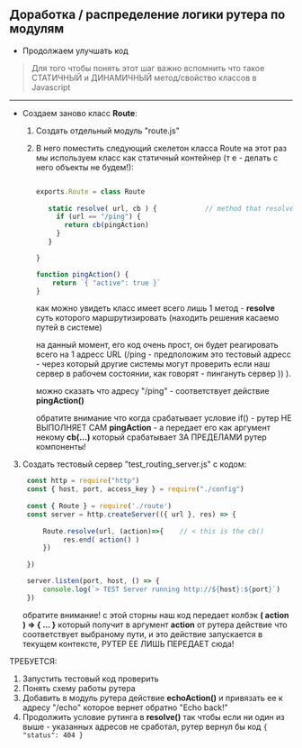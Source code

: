 ## Доработка / распределение логики рутера по модулям


* Продолжаем улучшать код

> Для того чтобы понять этот шаг важно вспомнить что такое СТАТИЧНЫЙ и ДИНАМИЧНЫЙ метод/свойство классов в Javascript
 

---

* Создаем заново класс **Route**: 
 
  1. Создать отдельный модуль "route.js"
  2. В него поместить следующий скелетон класса Route на этот раз мы используем класс как статичный контейнер (т е - делать с него объекты не будем!):
       ```js
       
       exports.Route = class Route 
          
          static resolve( url, cb ) {            // method that resolves the ROUTING process
            if (url == "/ping") {
              return cb(pingAction)
            }
          }
     
       }
       
       function pingAction() {
           return `{ "active": true }`
       }
       ```
      как можно увидеть класс имеет всего лишь 1 метод - **resolve** суть которого маршрутизировать (находить решения касаемо путей в системе)
      
      на данный момент, его код очень прост, он будет реагировать всего на 1 адресс URL (/ping - предположим это тестовый адресс - через который другие системы могут проверить если наш сервер в рабочем состоянии, как говорят - пингануть сервер )) ). 
      
      можно сказать что адресу "/ping" - соответствует действие **pingAction()**
      
      обратите внимание что когда срабатывает условие if() - рутер НЕ ВЫПОЛНЯЕТ САМ **pingAction** - а передает его как аргумент некому **cb(...)** который срабатывает ЗА ПРЕДЕЛАМИ рутер компоненты!
      
3. Создать тестовый сервер "test_routing_server.js" с кодом:
   ```js
    const http = require("http")
    const { host, port, access_key } = require("./config")
    
    const { Route } = require('./route')
    const server = http.createServer(({ url }, res) => {
     
        Route.resolve(url, (action)=>{    // < this is the cb()
             res.end( action() )
        })
        
    })

    server.listen(port, host, () => {
        console.log(`> TEST Server running http://${host}:${port}`)
    })

   ```
   обратите внимание! с этой сторны наш код передает колбэк **(  action ) => { ... }** который получит в аргумент **action** от рутера действие что соответствует выбраному пути, и это действие запускается в текущем контексте, РУТЕР ЕЕ ЛИШЬ ПЕРЕДАЕТ сюда!
   

ТРЕБУЕТСЯ:
1. Запустить тестовый код проверить
2. Понять схему работы рутера
3. Добавить в модуль рутера действие **echoAction()** и привязать ее к адресу "/echo" которое вернет обратно "Echo back!"
4. Продолжить условие рутинга в **resolve()** так чтобы если ни один из выше - указанных адресов не сработал, рутер вернул бы код ```{ "status": 404 }```
      
